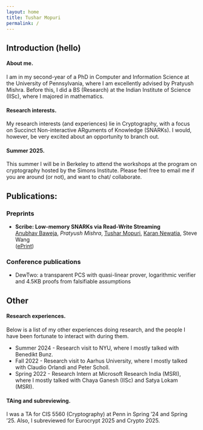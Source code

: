 ```yaml
---
layout: home
title: Tushar Mopuri
permalink: /
---
```


## Introduction (hello)

#### About me.
I am in my second-year of a PhD in Computer and Information Science at the University of Pennsylvania, where I am excellently advised by Pratyush Mishra. Before this, I did a BS (Research) at the Indian Institute of Science (IISc), where I majored in mathematics.

#### Research interests.
My research interests (and experiences) lie in Cryptography, with a focus on Succinct Non-interactive ARguments of Knowledge (SNARKs). I would, however, be very excited about an opportunity to branch out.

#### Summer 2025.
This summer I will be in Berkeley to attend the workshops at the program on cryptography hosted by the Simons Institute. Please feel free to email me if you are around (or not), and want to chat/ collaborate.

## Publications:

### Preprints

* **Scribe: Low-memory SNARKs via Read-Write Streaming**\
[Anubhav Baweja](https://www.linkedin.com/in/abaweja64), _Pratyush Mishra_, [Tushar Mopuri](https://in.linkedin.com/in/tushar-mopuri-41a81017b), [Karan Newatia](https://karannewatia.github.io/), Steve Wang\
([ePrint](https://eprint.iacr.org/2024/1970))

### Conference publications

* DewTwo: a transparent PCS with quasi-linear prover, logarithmic verifier and 4.5KB proofs from falsifiable assumptions

## Other

#### Research experiences.
Below is a list of my other experiences doing research, and the people I have been fortunate to interact with during them.

* Summer 2024 - Research visit to NYU, where I mostly talked with Benedikt Bunz.
* Fall 2022 - Research visit to Aarhus University, where I mostly talked with Claudio Orlandi and Peter Scholl.
* Spring 2022 - Research Intern at Microsoft Research India (MSRI), where I mostly talked with Chaya Ganesh (IISc) and Satya Lokam (MSRI).

#### TAing and subreviewing.
I was a TA for CIS 5560 (Cryptography) at Penn in Spring ’24 and Spring ’25. Also, I subreviewed for Eurocrypt 2025 and Crypto 2025.

